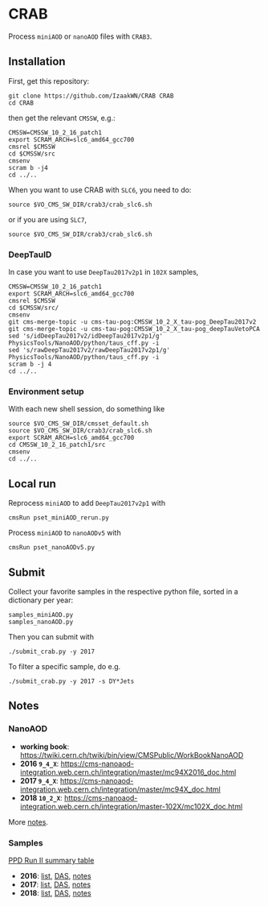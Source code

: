 # CRAB

Process `miniAOD` or `nanoAOD` files with `CRAB3`.


## Installation

First, get this repository:
```
git clone https://github.com/IzaakWN/CRAB CRAB
cd CRAB
```
then get the relevant `CMSSW`, e.g.:
```
CMSSW=CMSSW_10_2_16_patch1
export SCRAM_ARCH=slc6_amd64_gcc700
cmsrel $CMSSW
cd $CMSSW/src
cmsenv
scram b -j4
cd ../..
```
When you want to use CRAB with `SLC6`, you need to do:
```
source $VO_CMS_SW_DIR/crab3/crab_slc6.sh
```
or if you are using `SLC7`,
```
source $VO_CMS_SW_DIR/crab3/crab_slc6.sh
```


### DeepTauID
In case you want to use `DeepTau2017v2p1` in `102X` samples,
```
CMSSW=CMSSW_10_2_16_patch1
export SCRAM_ARCH=slc6_amd64_gcc700
cmsrel $CMSSW
cd $CMSSW/src/
cmsenv
git cms-merge-topic -u cms-tau-pog:CMSSW_10_2_X_tau-pog_DeepTau2017v2
git cms-merge-topic -u cms-tau-pog:CMSSW_10_2_X_tau-pog_deepTauVetoPCA
sed 's/idDeepTau2017v2/idDeepTau2017v2p1/g' PhysicsTools/NanoAOD/python/taus_cff.py -i
sed 's/rawDeepTau2017v2/rawDeepTau2017v2p1/g' PhysicsTools/NanoAOD/python/taus_cff.py -i
scram b -j 4
cd ../..
```


### Environment setup

With each new shell session, do something like
```
source $VO_CMS_SW_DIR/cmsset_default.sh
source $VO_CMS_SW_DIR/crab3/crab_slc6.sh
export SCRAM_ARCH=slc6_amd64_gcc700
cd CMSSW_10_2_16_patch1/src
cmsenv
cd ../..
```


## Local run

Reprocess `miniAOD` to add `DeepTau2017v2p1` with
```
cmsRun pset_miniAOD_rerun.py
```

Process `miniAOD` to `nanoAODv5` with
```
cmsRun pset_nanoAODv5.py
```



## Submit

Collect your favorite samples in the respective python file, sorted in a dictionary per year:
```
samples_miniAOD.py
samples_nanoAOD.py
```

Then you can submit with
```
./submit_crab.py -y 2017
```

To filter a specific sample, do e.g.
```
./submit_crab.py -y 2017 -s DY*Jets
```


## Notes

### NanoAOD

* **working book**: https://twiki.cern.ch/twiki/bin/view/CMSPublic/WorkBookNanoAOD
* **2016 `9_4_X`**: https://cms-nanoaod-integration.web.cern.ch/integration/master/mc94X2016_doc.html
* **2017 `9_4_X`**: https://cms-nanoaod-integration.web.cern.ch/integration/master/mc94X_doc.html
* **2018 `10_2_X`**: https://cms-nanoaod-integration.web.cern.ch/integration/master-102X/mc102X_doc.html

More [notes](https://www.evernote.com/l/Ac8PKYGpaJxJArj4eng5ed95_wvpzwSNTgc).


### Samples

[PPD Run II summary table](https://docs.google.com/presentation/d/1YTANRT_ZeL5VubnFq7lNGHKsiD7D3sDiOPNgXUYVI0I/edit#slide=id.g4dfd66f53d_1_7)
* **2016**: [list](samples_2016.cfg), [DAS](https://cmsweb.cern.ch/das/request?view=plain&limit=50&instance=prod%2Fglobal&input=dataset%3D%2F*%2FRunIISummer16NanoAODv4-PUMoriond17_Nano14Dec2018_102X_mcRun2_asymptotic*%2FNANOAODSIM), [notes](https://www.evernote.com/l/Ac9nVeF2tcdJI7R-is1KPT2Ukv7A260zNX0)
* **2017**: [list](samples_2017.cfg), [DAS](https://cmsweb.cern.ch/das/request?view=plain&limit=50&instance=prod%2Fglobal&input=dataset+dataset%3D%2F*%2F*94X*_realistic_v14*%2FNANOAOD*), [notes](https://www.evernote.com/l/Ac8WfL3Mzx1MrKdm1LfIOl-F-j7NeScPKxs)
* **2018**: [list](samples_2018.cfg), [DAS](https://cmsweb.cern.ch/das/request?view=plain&limit=50&instance=prod%2Fglobal&input=%2F*%2FRunIIAutumn18NanoAODv4-Nano14Dec2018*%2FNANOAODSIM), [notes](https://www.evernote.com/l/Ac9yyi7wtg9LaYgxOIz11jFyzLV0ztkemtE)
